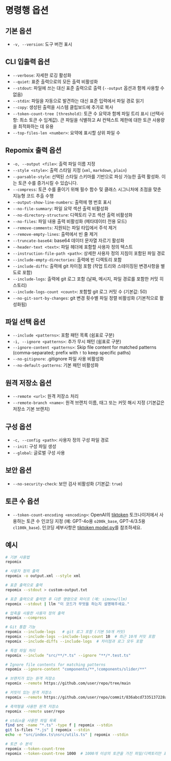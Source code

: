 # 명령행 옵션

## 기본 옵션
- `-v, --version`: 도구 버전 표시

## CLI 입출력 옵션
- `--verbose`: 자세한 로깅 활성화
- `--quiet`: 표준 출력으로의 모든 출력 비활성화
- `--stdout`: 파일에 쓰는 대신 표준 출력으로 출력 (`--output` 옵션과 함께 사용할 수 없음)
- `--stdin`: 파일을 자동으로 발견하는 대신 표준 입력에서 파일 경로 읽기
- `--copy`: 생성된 출력을 시스템 클립보드에 추가로 복사
- `--token-count-tree [threshold]`: 토큰 수 요약과 함께 파일 트리 표시 (선택사항: 최소 토큰 수 임계값). 큰 파일을 식별하고 AI 컨텍스트 제한에 대한 토큰 사용량을 최적화하는 데 유용
- `--top-files-len <number>`: 요약에 표시할 상위 파일 수

## Repomix 출력 옵션
- `-o, --output <file>`: 출력 파일 이름 지정
- `--style <style>`: 출력 스타일 지정 (`xml`, `markdown`, `plain`)
- `--parsable-style`: 선택된 스타일 스키마를 기반으로 파싱 가능한 출력 활성화. 이는 토큰 수를 증가시킬 수 있습니다.
- `--compress`: 토큰 수를 줄이기 위해 필수 함수 및 클래스 시그니처에 초점을 맞춘 지능형 코드 추출 수행
- `--output-show-line-numbers`: 출력에 행 번호 표시
- `--no-file-summary`: 파일 요약 섹션 출력 비활성화
- `--no-directory-structure`: 디렉토리 구조 섹션 출력 비활성화
- `--no-files`: 파일 내용 출력 비활성화 (메타데이터 전용 모드)
- `--remove-comments`: 지원되는 파일 타입에서 주석 제거
- `--remove-empty-lines`: 출력에서 빈 줄 제거
- `--truncate-base64`: base64 데이터 문자열 자르기 활성화
- `--header-text <text>`: 파일 헤더에 포함할 사용자 정의 텍스트
- `--instruction-file-path <path>`: 상세한 사용자 정의 지침이 포함된 파일 경로
- `--include-empty-directories`: 출력에 빈 디렉토리 포함
- `--include-diffs`: 출력에 git 차이점 포함 (작업 트리와 스테이징된 변경사항을 별도로 포함)
- `--include-logs`: 출력에 git 로그 포함 (날짜, 메시지, 파일 경로를 포함한 커밋 히스토리)
- `--include-logs-count <count>`: 포함할 git 로그 커밋 수 (기본값: 50)
- `--no-git-sort-by-changes`: git 변경 횟수별 파일 정렬 비활성화 (기본적으로 활성화됨)

## 파일 선택 옵션
- `--include <patterns>`: 포함 패턴 목록 (쉼표로 구분)
- `-i, --ignore <patterns>`: 추가 무시 패턴 (쉼표로 구분)
- `--ignore-content <patterns>`: Skip file content for matched patterns (comma-separated; prefix with `!` to keep specific paths)
- `--no-gitignore`: .gitignore 파일 사용 비활성화
- `--no-default-patterns`: 기본 패턴 비활성화

## 원격 저장소 옵션
- `--remote <url>`: 원격 저장소 처리
- `--remote-branch <name>`: 원격 브랜치 이름, 태그 또는 커밋 해시 지정 (기본값은 저장소 기본 브랜치)

## 구성 옵션
- `-c, --config <path>`: 사용자 정의 구성 파일 경로
- `--init`: 구성 파일 생성
- `--global`: 글로벌 구성 사용

## 보안 옵션
- `--no-security-check`: 보안 검사 비활성화 (기본값: `true`)

## 토큰 수 옵션
- `--token-count-encoding <encoding>`: OpenAI의 [tiktoken](https://github.com/openai/tiktoken) 토크나이저에서 사용하는 토큰 수 인코딩 지정 (예: GPT-4o용 `o200k_base`, GPT-4/3.5용 `cl100k_base`). 인코딩 세부사항은 [tiktoken model.py](https://github.com/openai/tiktoken/blob/main/tiktoken/model.py#L24)를 참조하세요.


## 예시

```bash
# 기본 사용법
repomix

# 사용자 정의 출력
repomix -o output.xml --style xml

# 표준 출력으로 출력
repomix --stdout > custom-output.txt

# 표준 출력으로 출력한 후 다른 명령으로 파이프 (예: simonw/llm)
repomix --stdout | llm "이 코드가 무엇을 하는지 설명해주세요."

# 압축을 사용한 사용자 정의 출력
repomix --compress

# Git 통합 기능
repomix --include-logs   # git 로그 포함 (기본 50개 커밋)
repomix --include-logs --include-logs-count 10  # 최근 10개 커밋 포함
repomix --include-diffs --include-logs  # 차이점과 로그 모두 포함

# 특정 파일 처리
repomix --include "src/**/*.ts" --ignore "**/*.test.ts"

# Ignore file contents for matching patterns
repomix --ignore-content "components/**,!components/slider/**"

# 브랜치가 있는 원격 저장소
repomix --remote https://github.com/user/repo/tree/main

# 커밋이 있는 원격 저장소
repomix --remote https://github.com/user/repo/commit/836abcd7335137228ad77feb28655d85712680f1

# 축약형을 사용한 원격 저장소
repomix --remote user/repo

# stdin을 사용한 파일 목록
find src -name "*.ts" -type f | repomix --stdin
git ls-files "*.js" | repomix --stdin
echo -e "src/index.ts\nsrc/utils.ts" | repomix --stdin

# 토큰 수 분석
repomix --token-count-tree
repomix --token-count-tree 1000  # 1000개 이상의 토큰을 가진 파일/디렉토리만 표시
```

